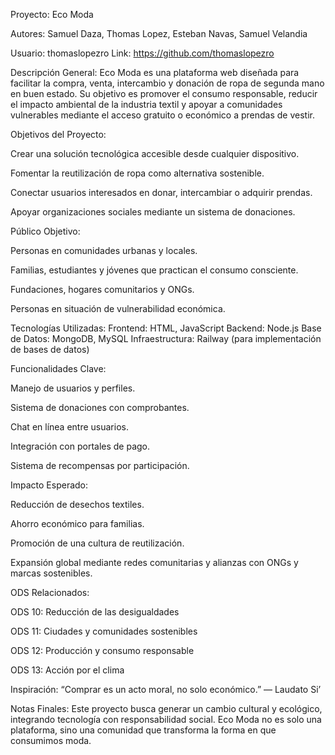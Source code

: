﻿Proyecto: Eco Moda

Autores: Samuel Daza, Thomas Lopez, Esteban Navas, Samuel Velandia

Usuario: thomaslopezro Link: https://github.com/thomaslopezro


Descripción General: Eco Moda es una plataforma web diseñada para facilitar la compra, venta, intercambio y donación de ropa de segunda mano en buen estado. Su objetivo es promover el consumo responsable, reducir el impacto ambiental de la industria textil y apoyar a comunidades vulnerables mediante el acceso gratuito o económico a prendas de vestir.

Objetivos del Proyecto:

Crear una solución tecnológica accesible desde cualquier dispositivo.

Fomentar la reutilización de ropa como alternativa sostenible.

Conectar usuarios interesados en donar, intercambiar o adquirir prendas.

Apoyar organizaciones sociales mediante un sistema de donaciones.

Público Objetivo:

Personas en comunidades urbanas y locales.

Familias, estudiantes y jóvenes que practican el consumo consciente.

Fundaciones, hogares comunitarios y ONGs.

Personas en situación de vulnerabilidad económica.

Tecnologías Utilizadas: Frontend: HTML, JavaScript Backend: Node.js Base de Datos: MongoDB, MySQL Infraestructura: Railway (para implementación de bases de datos)

Funcionalidades Clave:

Manejo de usuarios y perfiles.

Sistema de donaciones con comprobantes.

Chat en línea entre usuarios.

Integración con portales de pago.

Sistema de recompensas por participación.

Impacto Esperado:

Reducción de desechos textiles.

Ahorro económico para familias.

Promoción de una cultura de reutilización.

Expansión global mediante redes comunitarias y alianzas con ONGs y marcas sostenibles.

ODS Relacionados:

ODS 10: Reducción de las desigualdades

ODS 11: Ciudades y comunidades sostenibles

ODS 12: Producción y consumo responsable

ODS 13: Acción por el clima

Inspiración: “Comprar es un acto moral, no solo económico.” — Laudato Si’

Notas Finales: Este proyecto busca generar un cambio cultural y ecológico, integrando tecnología con responsabilidad social. Eco Moda no es solo una plataforma, sino una comunidad que transforma la forma en que consumimos moda.
